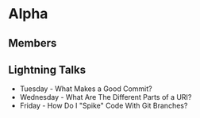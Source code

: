 # Alpha
## Members

## Lightning Talks
* Tuesday - What Makes a Good Commit?
* Wednesday - What Are The Different Parts of a URI?
* Friday - How Do I "Spike" Code With Git Branches?


